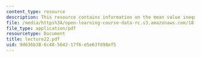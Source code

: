```yaml
---
content_type: resource
description: This resource contains information on the mean value inequality.
file: /media/https%3A/open-learning-course-data-rc.s3.amazonaws.com/18-152-introduction-to-partial-differential-equations-fall-2005/9d636b386c48564217f6e5e63fd98ef5_lecture22.pdf
file_type: application/pdf
resourcetype: Document
title: lecture22.pdf
uid: 9d636b38-6c48-5642-17f6-e5e63fd98ef5
---
```

